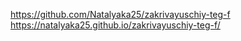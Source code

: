 https://github.com/Natalyaka25/zakrivayuschiy-teg-f
https://natalyaka25.github.io/zakrivayuschiy-teg-f/